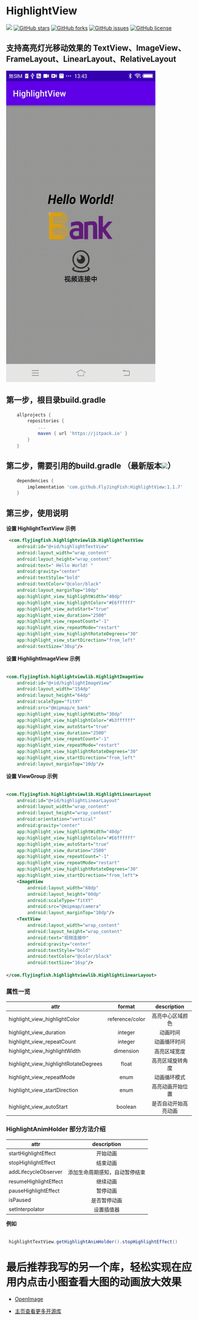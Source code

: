 # HighlightView
[![](https://jitpack.io/v/FlyJingFish/HighlightView.svg)](https://jitpack.io/#FlyJingFish/HighlightView)
[![GitHub stars](https://img.shields.io/github/stars/FlyJingFish/HighlightView.svg)](https://github.com/FlyJingFish/HighlightView/stargazers)
[![GitHub forks](https://img.shields.io/github/forks/FlyJingFish/HighlightView.svg)](https://github.com/FlyJingFish/HighlightView/network)
[![GitHub issues](https://img.shields.io/github/issues/FlyJingFish/HighlightView.svg)](https://github.com/FlyJingFish/HighlightView/issues)
[![GitHub license](https://img.shields.io/github/license/FlyJingFish/HighlightView.svg)](https://github.com/FlyJingFish/HighlightView/blob/master/LICENSE)

## 支持高亮灯光移动效果的 TextView、ImageView、FrameLayout、LinearLayout、RelativeLayout

<img src="https://github.com/FlyJingFish/HighlightView/blob/master/screenshot/screenrecording-20221109-134351.gif" width="405px" height="842px" alt="show" />


## 第一步，根目录build.gradle

```gradle
    allprojects {
        repositories {
            ...
            maven { url 'https://jitpack.io' }
        }
    }
```
## 第二步，需要引用的build.gradle （最新版本[![](https://jitpack.io/v/FlyJingFish/HighlightView.svg)](https://jitpack.io/#FlyJingFish/HighlightView)）

```gradle
    dependencies {
        implementation 'com.github.FlyJingFish:HighlightView:1.1.7'
    }
```
## 第三步，使用说明

**设置 HighlightTextView 示例**

```xml
 <com.flyjingfish.highlightviewlib.HighlightTextView
    android:id="@+id/highlightTextView"
    android:layout_width="wrap_content"
    android:layout_height="wrap_content"
    android:text=" Hello World! "
    android:gravity="center"
    android:textStyle="bold"
    android:textColor="@color/black"
    android:layout_marginTop="10dp"
    app:highlight_view_highlightWidth="40dp"
    app:highlight_view_highlightColor="#E6ffffff"
    app:highlight_view_autoStart="true"
    app:highlight_view_duration="2500"
    app:highlight_view_repeatCount="-1"
    app:highlight_view_repeatMode="restart"
    app:highlight_view_highlightRotateDegrees="30"
    app:highlight_view_startDirection="from_left"
    android:textSize="30sp"/>
```

**设置 HighlightImageView 示例**

```xml

<com.flyjingfish.highlightviewlib.HighlightImageView
    android:id="@+id/highlightImageView"
    android:layout_width="154dp"
    android:layout_height="64dp"
    android:scaleType="fitXY"
    android:src="@mipmap/e_bank"
    app:highlight_view_highlightWidth="30dp"
    app:highlight_view_highlightColor="#b3ffffff"
    app:highlight_view_autoStart="true"
    app:highlight_view_duration="2500"
    app:highlight_view_repeatCount="-1"
    app:highlight_view_repeatMode="restart"
    app:highlight_view_highlightRotateDegrees="30"
    app:highlight_view_startDirection="from_left"
    android:layout_marginTop="10dp"/>
```

**设置 ViewGroup 示例**

```xml

<com.flyjingfish.highlightviewlib.HighlightLinearLayout
    android:id="@+id/highlightLinearLayout"
    android:layout_width="wrap_content"
    android:layout_height="wrap_content"
    android:orientation="vertical"
    android:gravity="center"
    app:highlight_view_highlightWidth="40dp"
    app:highlight_view_highlightColor="#E6ffffff"
    app:highlight_view_autoStart="true"
    app:highlight_view_duration="2500"
    app:highlight_view_repeatCount="-1"
    app:highlight_view_repeatMode="restart"
    app:highlight_view_highlightRotateDegrees="30"
    app:highlight_view_startDirection="from_left">
    <ImageView
        android:layout_width="60dp"
        android:layout_height="60dp"
        android:scaleType="fitXY"
        android:src="@mipmap/camera"
        android:layout_marginTop="10dp"/>
    <TextView
        android:layout_width="wrap_content"
        android:layout_height="wrap_content"
        android:text="视频连接中"
        android:gravity="center"
        android:textStyle="bold"
        android:textColor="@color/black"
        android:textSize="16sp"/>

</com.flyjingfish.highlightviewlib.HighlightLinearLayout>
```

### 属性一览

| attr                                  |     format      | description |
|---------------------------------------|:---------------:|:-----------:|
| highlight_view_highlightColor         | reference/color |  高亮中心区域颜色   |
| highlight_view_duration               |     integer     |    动画时间     |
| highlight_view_repeatCount            |     integer     |   动画循环时间    |
| highlight_view_highlightWidth         |    dimension    |   高亮区域宽度    |
| highlight_view_highlightRotateDegrees |      float      |  高亮区域旋转角度   |
| highlight_view_repeatMode             |      enum       |   动画循环模式    |
| highlight_view_startDirection         |      enum       |  高亮动画开始位置   |
| highlight_view_autoStart              |     boolean     | 是否自动开始高亮动画  |

### HighlightAnimHolder 部分方法介绍

| attr                  |   description   |
|-----------------------|:---------------:|
| startHighlightEffect  |      开始动画       |
| stopHighlightEffect   |      结束动画       |
| addLifecycleObserver  | 添加生命周期感知，自动暂停结束 |
| resumeHighlightEffect |      继续动画       |
| pauseHighlightEffect  |      暂停动画       |
| isPaused              |     是否暂停动画      |
| setInterpolator       |      设置插值器      |

**例如**

```java

 highlightTextView.getHighlightAnimHolder().stopHighlightEffect()

```



# 最后推荐我写的另一个库，轻松实现在应用内点击小图查看大图的动画放大效果

- [OpenImage](https://github.com/FlyJingFish/OpenImage)

- [主页查看更多开源库](https://github.com/FlyJingFish)



